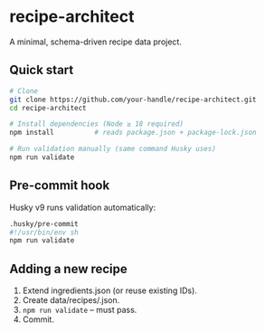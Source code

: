 # recipe-architect

A minimal, schema-driven recipe data project.

## Quick start

```bash
# Clone
git clone https://github.com/your-handle/recipe-architect.git
cd recipe-architect

# Install dependencies (Node ≥ 18 required)
npm install          # reads package.json + package-lock.json

# Run validation manually (same command Husky uses)
npm run validate
```

## Pre-commit hook

Husky v9 runs validation automatically:

```bash
.husky/pre-commit
#!/usr/bin/env sh
npm run validate
```

## Adding a new recipe

1. Extend ingredients.json (or reuse existing IDs).
2. Create data/recipes/<slug>.json.
3. `npm run validate` – must pass.
4. Commit.
